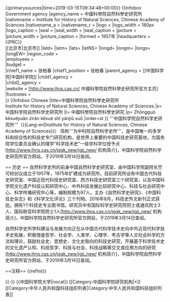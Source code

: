 {{primarysources|time=2019-03-15T09:34:48+00:00}}
{{Infobox Government agency
|agency_name   = 中國科學院自然科學史研究所
|nativename = Institute for History of Natural Sciences, Chinese Academy of Sciences
|nativename_a  = 
|nativename_r  = 
|logo          = <!-- 檔案不存在 DICP logo 2.gif ，可從英文維基百科取得 -->
|logo_width    = 180px
|logo_caption  = 
|seal          =
|seal_width    =
|seal_caption  =
|picture          =
|picture_width  =
|picture_caption   =
|formed        = 1957年
|headquarters  = {{PRC}}<br>[[北京市|北京市]]
|latd=  |latm=  |lats=  |latNS=
|longd= |longm= |longs= |longEW=
|region_code   =  
|employees     =  
|budget        =  
|chief1_name     = 张柏春
|chief1_position = 张柏春
|parent_agency = [[中国科学院|中国科学院]]
|child1_agency =  
|child2_agency =  
|website       = [http://www.ihns.cas.cn/ 中國科學院自然科學史研究所官方主页]
|footnotes     =  
}}
{{Infobox Chinese
|title=中國科學院自然科學史研究所<br>Institute for History of Natural Sciences, Chinese Academy of Sciences
|s= 中国科学院自然科学史研究所
|t= 中國科學院自然科學史研究
|p= Zhōngguó kēxuéyuàn zìrán kēxué shǐ yánjiū suǒ
|order=st
}}
'''中国科学院自然科学史研究所'''（{{Lang-en|Institute for History of Natural Sciences, Chinese Academy of Sciences}}） 简称'''为中科院自然科学史所'''，是中国唯一的多学科和综合性的科技史专门研究机构，是世界上重要的中国科技史研究基地，为国务院学位委员会确认的理学“科学技术史”一级学科学位授予点<ref>[http://www.ihns.cas.cn/jggk_new/jgjj_new/ 机构简介]，中国科学院自然科学史研究所官方网站，于2019年3月14日查阅</ref>。

== 历史 ==
自然科学史所的前身中国自然科学史研究室，由中国科学院副院长竺可桢创议成立于1957年，1975年扩建成为研究所。目前研究所设有中国古代科技史研究室、中国近现代科技史研究室、西方科技史研究室三个研究室，以及中国科学院文化遗产科技认知研究中心、中外科技发展比较研究中心、科技与社会研究中心、科学传播研究中心等，编制规模为97人。主办《自然科学史研究》、《中国科技史杂志》和《科学文化评论》三个刊物。2016年8月，科技史外文新刊正式获批。拥有1个科技史专业图书馆。研究员中有国际科学史研究院院士或通讯院士3人、国际欧亚科学院院士1人<ref>[http://www.ihns.cas.cn/jggk_new/jgjj_new/ 机构简介]，中国科学院自然科学史研究所官方网站，于2019年3月14日查阅</ref>。

自然科学史所学科建设与发展方向正在从中国古代科学技术史向中外近现代科学技术史拓展，积极借鉴哲学、社会学、人类学、心理学、考古学等人文社会科学的方法和理论，鼓励社会史、思想史、文化史取向的科技史研究，开展基于科学技术史的文化遗产认知、科技哲学、科技与社会、科技战略等交叉或应用方向的研究<ref>[http://www.ihns.cas.cn/jggk_new/jgjj_new/ 机构简介]，中国科学院自然科学史研究所官方网站，于2019年3月14日查阅</ref>。






==注释==
{{reflist}}




{{-}}
{{中国科学院大学|nocat}}
[[Category:中国科学院研究机构|*]]
[[Category:中华人民共和国科技组织列表|Category:中华人民共和国科技组织列表]]